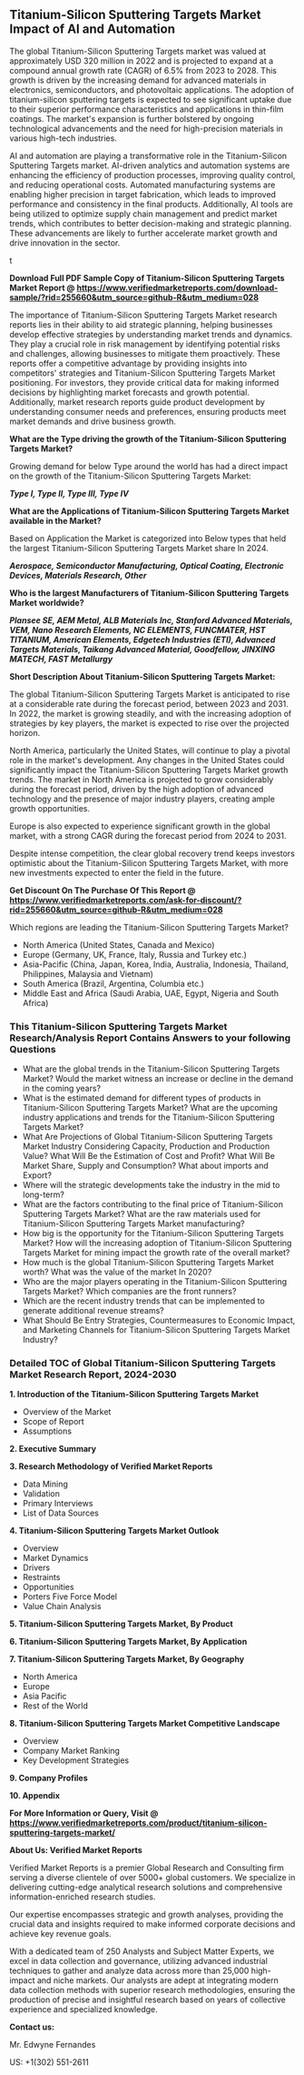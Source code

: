 <h2>Titanium-Silicon Sputtering Targets Market Impact of AI and Automation</h2><p>The global Titanium-Silicon Sputtering Targets market was valued at approximately USD 320 million in 2022 and is projected to expand at a compound annual growth rate (CAGR) of 6.5% from 2023 to 2028. This growth is driven by the increasing demand for advanced materials in electronics, semiconductors, and photovoltaic applications. The adoption of titanium-silicon sputtering targets is expected to see significant uptake due to their superior performance characteristics and applications in thin-film coatings. The market's expansion is further bolstered by ongoing technological advancements and the need for high-precision materials in various high-tech industries.</p><p>AI and automation are playing a transformative role in the Titanium-Silicon Sputtering Targets market. AI-driven analytics and automation systems are enhancing the efficiency of production processes, improving quality control, and reducing operational costs. Automated manufacturing systems are enabling higher precision in target fabrication, which leads to improved performance and consistency in the final products. Additionally, AI tools are being utilized to optimize supply chain management and predict market trends, which contributes to better decision-making and strategic planning. These advancements are likely to further accelerate market growth and drive innovation in the sector.</p>t</p><p id="" class=""><strong>Download Full PDF Sample Copy of Titanium-Silicon Sputtering Targets Market Report @ <a href="https://www.verifiedmarketreports.com/download-sample/?rid=255660&utm_source=github-R&utm_medium=028" target="_blank">https://www.verifiedmarketreports.com/download-sample/?rid=255660&utm_source=github-R&utm_medium=028</a></strong></p><p>The importance of&nbsp;Titanium-Silicon Sputtering Targets Market research reports lies in their ability to aid strategic planning, helping businesses develop effective strategies by understanding market trends and dynamics. They play a crucial role in risk management by identifying potential risks and challenges, allowing businesses to mitigate them proactively. These reports offer a competitive advantage by providing insights into competitors' strategies and Titanium-Silicon Sputtering Targets Market positioning. For investors, they provide critical data for making informed decisions by highlighting market forecasts and growth potential. Additionally, market research reports guide product development by understanding consumer needs and preferences, ensuring products meet market demands and drive business growth.</p><p><strong>What are the&nbsp;Type driving the growth of the Titanium-Silicon Sputtering Targets Market?</strong></p><p id="" class="">Growing demand for below Type around the world has had a direct impact on the growth of the Titanium-Silicon Sputtering Targets Market:</p><em><strong>Type I, Type II, Type III, Type IV</strong></em></p><strong>What are the&nbsp;Applications&nbsp;of Titanium-Silicon Sputtering Targets Market available in the Market?</strong></p><p id="" class="">Based on Application the Market is categorized into Below types that held the largest Titanium-Silicon Sputtering Targets Market share In 2024.</p><em><strong>Aerospace, Semiconductor Manufacturing, Optical Coating, Electronic Devices, Materials Research, Other</strong></em></p><strong>Who is the largest Manufacturers of Titanium-Silicon Sputtering Targets Market worldwide?</strong></p><p><em><strong>Plansee SE, AEM Metal, ALB Materials Inc, Stanford Advanced Materials, VEM, Nano Research Elements, NC ELEMENTS, FUNCMATER, HST TITANIUM, American Elements, Edgetech Industries (ETI), Advanced Targets Materials, Taikang Advanced Material, Goodfellow, JINXING MATECH, FAST Metallurgy</strong></em></p><p id="" class=""><strong>Short Description About Titanium-Silicon Sputtering Targets Market:</strong></p><p>The global Titanium-Silicon Sputtering Targets Market is anticipated to rise at a considerable rate during the forecast period, between 2023 and 2031. In 2022, the market is growing steadily, and with the increasing adoption of strategies by key players, the market is expected to rise over the projected horizon.</p><p>North America, particularly the United States, will continue to play a pivotal role in the market's development. Any changes in the United States could significantly impact the Titanium-Silicon Sputtering Targets Market growth trends. The market in North America is projected to grow considerably during the forecast period, driven by the high adoption of advanced technology and the presence of major industry players, creating ample growth opportunities.</p><p>Europe is also expected to experience significant growth in the global market, with a strong CAGR during the forecast period from 2024 to 2031.</p><p>Despite intense competition, the clear global recovery trend keeps investors optimistic about the Titanium-Silicon Sputtering Targets Market, with more new investments expected to enter the field in the future.</p><p id="" class=""><strong>Get Discount On The Purchase Of This Report @ <a href="https://www.verifiedmarketreports.com/ask-for-discount/?rid=255660&utm_source=github-R&utm_medium=028" target="_blank">https://www.verifiedmarketreports.com/ask-for-discount/?rid=255660&utm_source=github-R&utm_medium=028</a></strong></p>Which regions are leading the Titanium-Silicon Sputtering Targets Market?</p><ul><li>North America (United States, Canada and Mexico)</li><li>Europe (Germany, UK, France, Italy, Russia and Turkey etc.)</li><li>Asia-Pacific (China, Japan, Korea, India, Australia, Indonesia, Thailand, Philippines, Malaysia and Vietnam)</li><li>South America (Brazil, Argentina, Columbia etc.)</li><li>Middle East and Africa (Saudi Arabia, UAE, Egypt, Nigeria and South Africa)</li></ul><h3 id="" class="">This Titanium-Silicon Sputtering Targets Market Research/Analysis Report Contains Answers to your following Questions</h3><ul><li>What are the global trends in the Titanium-Silicon Sputtering Targets Market? Would the market witness an increase or decline in the demand in the coming years?</li><li>What is the estimated demand for different types of products in Titanium-Silicon Sputtering Targets Market? What are the upcoming industry applications and trends for the Titanium-Silicon Sputtering Targets Market?</li><li>What Are Projections of Global Titanium-Silicon Sputtering Targets Market Industry Considering Capacity, Production and Production Value? What Will Be the Estimation of Cost and Profit? What Will Be Market Share, Supply and Consumption? What about imports and Export?</li><li>Where will the strategic developments take the industry in the mid to long-term?</li><li>What are the factors contributing to the final price of Titanium-Silicon Sputtering Targets Market? What are the raw materials used for Titanium-Silicon Sputtering Targets Market manufacturing?</li><li>How big is the opportunity for the Titanium-Silicon Sputtering Targets Market? How will the increasing adoption of Titanium-Silicon Sputtering Targets Market for mining impact the growth rate of the overall market?</li><li>How much is the global Titanium-Silicon Sputtering Targets Market worth? What was the value of the market In 2020?</li><li>Who are the major players operating in the Titanium-Silicon Sputtering Targets Market? Which companies are the front runners?</li><li>Which are the recent industry trends that can be implemented to generate additional revenue streams?</li><li>What Should Be Entry Strategies, Countermeasures to Economic Impact, and Marketing Channels for Titanium-Silicon Sputtering Targets Market Industry?</li></ul><h3 id="" class="">Detailed TOC of Global Titanium-Silicon Sputtering Targets Market Research Report, 2024-2030</h3><p id="" class=""><strong>1. Introduction of the Titanium-Silicon Sputtering Targets Market</strong></p><ul><li>Overview of the Market</li><li>Scope of Report</li><li>Assumptions</li></ul><p id="" class=""><strong>2. Executive Summary</strong></p><p id="" class=""><strong>3. Research Methodology of Verified Market Reports</strong></p><ul><li>Data Mining</li><li>Validation</li><li>Primary Interviews</li><li>List of Data Sources</li></ul><p id="" class=""><strong>4. Titanium-Silicon Sputtering Targets Market Outlook</strong></p><ul><li>Overview</li><li>Market Dynamics</li><li>Drivers</li><li>Restraints</li><li>Opportunities</li><li>Porters Five Force Model</li><li>Value Chain Analysis</li></ul><p id="" class=""><strong>5. Titanium-Silicon Sputtering Targets Market, By Product</strong></p><p id="" class=""><strong>6. Titanium-Silicon Sputtering Targets Market, By Application</strong></p><p id="" class=""><strong>7. Titanium-Silicon Sputtering Targets Market, By Geography</strong></p><ul><li>North America</li><li>Europe</li><li>Asia Pacific</li><li>Rest of the World</li></ul><p id="" class=""><strong>8. Titanium-Silicon Sputtering Targets Market Competitive Landscape</strong></p><ul><li>Overview</li><li>Company Market Ranking</li><li>Key Development Strategies</li></ul><p id="" class=""><strong>9. Company Profiles</strong></p><p id="" class=""><strong>10. Appendix</strong></p><p id="" class=""><strong>For More Information or Query, Visit @ <a href="https://www.verifiedmarketreports.com/product/titanium-silicon-sputtering-targets-market/" target="_blank">https://www.verifiedmarketreports.com/product/titanium-silicon-sputtering-targets-market/</a></strong></p><p id="" class=""><strong>About Us: Verified Market Reports</strong></p><p id="" class="">Verified Market Reports is a premier Global Research and Consulting firm serving a diverse clientele of over 5000+ global customers. We specialize in delivering cutting-edge analytical research solutions and comprehensive information-enriched research studies.</p><p id="" class="">Our expertise encompasses strategic and growth analyses, providing the crucial data and insights required to make informed corporate decisions and achieve key revenue goals.</p><p id="" class="">With a dedicated team of 250 Analysts and Subject Matter Experts, we excel in data collection and governance, utilizing advanced industrial techniques to gather and analyze data across more than 25,000 high-impact and niche markets. Our analysts are adept at integrating modern data collection methods with superior research methodologies, ensuring the production of precise and insightful research based on years of collective experience and specialized knowledge.</p><p id="" class=""><strong>Contact us:</strong></p><p id="" class="">Mr. Edwyne Fernandes</p><p id="" class="">US: +1(302) 551-2611</p>